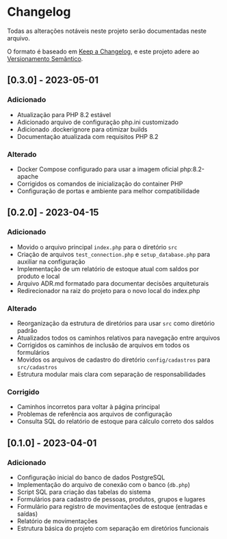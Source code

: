 # Changelog

Todas as alterações notáveis neste projeto serão documentadas neste arquivo.

O formato é baseado em [Keep a Changelog](https://keepachangelog.com/pt-BR/1.0.0/),
e este projeto adere ao [Versionamento Semântico](https://semver.org/lang/pt-BR/spec/v2.0.0.html).

## [0.3.0] - 2023-05-01

### Adicionado
- Atualização para PHP 8.2 estável
- Adicionado arquivo de configuração php.ini customizado
- Adicionado .dockerignore para otimizar builds
- Documentação atualizada com requisitos PHP 8.2

### Alterado
- Docker Compose configurado para usar a imagem oficial php:8.2-apache
- Corrigidos os comandos de inicialização do container PHP
- Configuração de portas e ambiente para melhor compatibilidade

## [0.2.0] - 2023-04-15

### Adicionado
- Movido o arquivo principal `index.php` para o diretório `src`
- Criação de arquivos `test_connection.php` e `setup_database.php` para auxiliar na configuração
- Implementação de um relatório de estoque atual com saldos por produto e local
- Arquivo ADR.md formatado para documentar decisões arquiteturais
- Redirecionador na raiz do projeto para o novo local do index.php

### Alterado
- Reorganização da estrutura de diretórios para usar `src` como diretório padrão
- Atualizados todos os caminhos relativos para navegação entre arquivos
- Corrigidos os caminhos de inclusão de arquivos em todos os formulários
- Movidos os arquivos de cadastro do diretório `config/cadastros` para `src/cadastros`
- Estrutura modular mais clara com separação de responsabilidades

### Corrigido
- Caminhos incorretos para voltar à página principal
- Problemas de referência aos arquivos de configuração
- Consulta SQL do relatório de estoque para cálculo correto dos saldos

## [0.1.0] - 2023-04-01

### Adicionado
- Configuração inicial do banco de dados PostgreSQL
- Implementação do arquivo de conexão com o banco (`db.php`)
- Script SQL para criação das tabelas do sistema
- Formulários para cadastro de pessoas, produtos, grupos e lugares
- Formulário para registro de movimentações de estoque (entradas e saídas)
- Relatório de movimentações
- Estrutura básica do projeto com separação em diretórios funcionais
